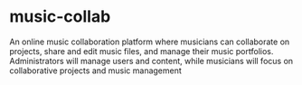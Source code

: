 # music-collab

An online music collaboration platform where musicians 
can collaborate on projects, share and edit music files, and manage their music 
portfolios. Administrators will manage users and content, while musicians will 
focus on collaborative projects and music management